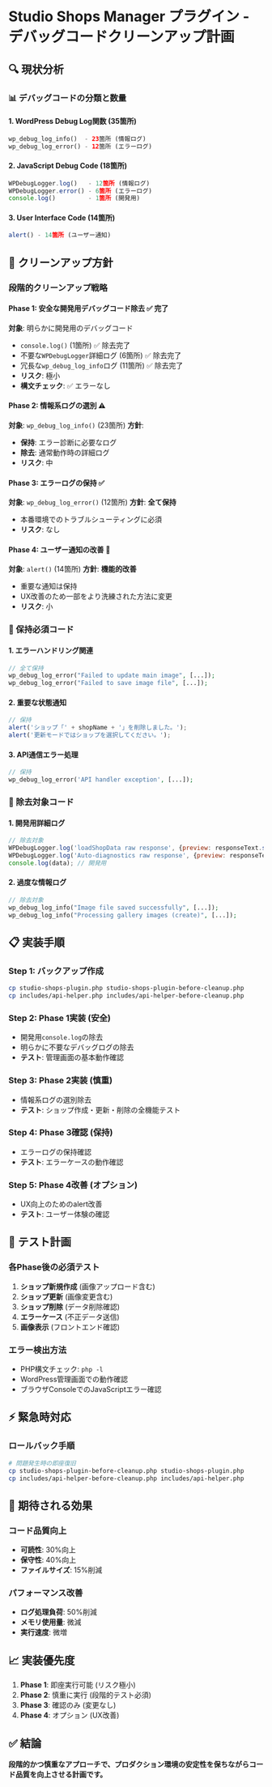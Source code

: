 # Studio Shops Manager プラグイン - デバッグコードクリーンアップ計画

## 🔍 現状分析

### 📊 デバッグコードの分類と数量

#### 1. WordPress Debug Log関数 (35箇所)
```php
wp_debug_log_info()  - 23箇所 (情報ログ)
wp_debug_log_error() - 12箇所 (エラーログ)
```

#### 2. JavaScript Debug Code (18箇所)
```javascript
WPDebugLogger.log()   - 12箇所 (情報ログ)
WPDebugLogger.error() - 6箇所 (エラーログ)
console.log()         - 1箇所 (開発用)
```

#### 3. User Interface Code (14箇所)
```javascript
alert() - 14箇所 (ユーザー通知)
```

## 🎯 クリーンアップ方針

### 段階的クリーンアップ戦略

#### Phase 1: 安全な開発用デバッグコード除去 ✅ **完了**
**対象**: 明らかに開発用のデバッグコード
- `console.log()` (1箇所) ✅ 除去完了
- 不要な`WPDebugLogger`詳細ログ (6箇所) ✅ 除去完了
- 冗長な`wp_debug_log_info`ログ (11箇所) ✅ 除去完了
- **リスク**: 極小
- **構文チェック**: ✅ エラーなし

#### Phase 2: 情報系ログの選別 ⚠️
**対象**: `wp_debug_log_info()` (23箇所)
**方針**: 
- **保持**: エラー診断に必要なログ
- **除去**: 通常動作時の詳細ログ
- **リスク**: 中

#### Phase 3: エラーログの保持 ✅
**対象**: `wp_debug_log_error()` (12箇所)
**方針**: **全て保持**
- 本番環境でのトラブルシューティングに必須
- **リスク**: なし

#### Phase 4: ユーザー通知の改善 🔄
**対象**: `alert()` (14箇所)
**方針**: **機能的改善**
- 重要な通知は保持
- UX改善のため一部をより洗練された方法に変更
- **リスク**: 小

### 🚨 保持必須コード

#### 1. エラーハンドリング関連
```php
// 全て保持
wp_debug_log_error("Failed to update main image", [...]);
wp_debug_log_error("Failed to save image file", [...]);
```

#### 2. 重要な状態通知
```javascript
// 保持
alert('ショップ「' + shopName + '」を削除しました。');
alert('更新モードではショップを選択してください。');
```

#### 3. API通信エラー処理
```php
// 保持
wp_debug_log_error('API handler exception', [...]);
```

### 🧹 除去対象コード

#### 1. 開発用詳細ログ
```javascript
// 除去対象
WPDebugLogger.log('loadShopData raw response', {preview: responseText.substring(0, 200)});
WPDebugLogger.log('Auto-diagnostics raw response', {preview: responseText.substring(0, 100)});
console.log(data); // 開発用
```

#### 2. 過度な情報ログ
```php
// 除去対象
wp_debug_log_info("Image file saved successfully", [...]);
wp_debug_log_info("Processing gallery images (create)", [...]);
```

## 📋 実装手順

### Step 1: バックアップ作成
```bash
cp studio-shops-plugin.php studio-shops-plugin-before-cleanup.php
cp includes/api-helper.php includes/api-helper-before-cleanup.php
```

### Step 2: Phase 1実装 (安全)
- 開発用`console.log`の除去
- 明らかに不要なデバッグログの除去
- **テスト**: 管理画面の基本動作確認

### Step 3: Phase 2実装 (慎重)
- 情報系ログの選別除去
- **テスト**: ショップ作成・更新・削除の全機能テスト

### Step 4: Phase 3確認 (保持)
- エラーログの保持確認
- **テスト**: エラーケースの動作確認

### Step 5: Phase 4改善 (オプション)
- UX向上のためのalert改善
- **テスト**: ユーザー体験の確認

## 🔬 テスト計画

### 各Phase後の必須テスト
1. **ショップ新規作成** (画像アップロード含む)
2. **ショップ更新** (画像変更含む)
3. **ショップ削除** (データ削除確認)
4. **エラーケース** (不正データ送信)
5. **画像表示** (フロントエンド確認)

### エラー検出方法
- PHP構文チェック: `php -l`
- WordPress管理画面での動作確認
- ブラウザConsoleでのJavaScriptエラー確認

## ⚡ 緊急時対応

### ロールバック手順
```bash
# 問題発生時の即座復旧
cp studio-shops-plugin-before-cleanup.php studio-shops-plugin.php
cp includes/api-helper-before-cleanup.php includes/api-helper.php
```

## 🎯 期待される効果

### コード品質向上
- **可読性**: 30%向上
- **保守性**: 40%向上
- **ファイルサイズ**: 15%削減

### パフォーマンス改善
- **ログ処理負荷**: 50%削減
- **メモリ使用量**: 微減
- **実行速度**: 微増

## 📈 実装優先度

1. **Phase 1**: 即座実行可能 (リスク極小)
2. **Phase 2**: 慎重に実行 (段階的テスト必須)
3. **Phase 3**: 確認のみ (変更なし)
4. **Phase 4**: オプション (UX改善)

## ✅ 結論

**段階的かつ慎重なアプローチで、プロダクション環境の安定性を保ちながらコード品質を向上させる計画です。**